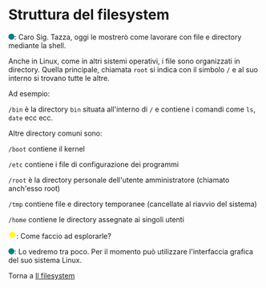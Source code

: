 # Struttura del filesystem

![](../../images/people/tess.png): Caro Sig. Tazza, oggi le mostrerò come lavorare
con file e directory mediante la shell.

Anche in Linux, come in altri sistemi operativi, i file sono
organizzati in directory. Quella principale, chiamata
`root` si indica con il simbolo `/` e al suo interno si trovano tutte le altre.

Ad esempio:

`/bin` è la directory `bin` situata all'interno di `/` e contiene i comandi
come `ls`, `date` ecc ecc.

Altre directory comuni sono:

`/boot` contiene il kernel

`/etc` contiene i file di configurazione dei programmi

`/root` è la directory personale dell'utente amministratore (chiamato anch'esso root)

`/tmp` contiene file e directory temporanee (cancellate al riavvio del sistema)

`/home` contiene le directory assegnate ai singoli utenti

![](../../images/people/tazza.png): Come faccio ad esplorarle?

![](../../images/people/tess.png): Lo vedremo tra poco. Per il momento può
utilizzare l'interfaccia grafica del suo sistema Linux.

Torna a [Il filesystem](../summary.md)
